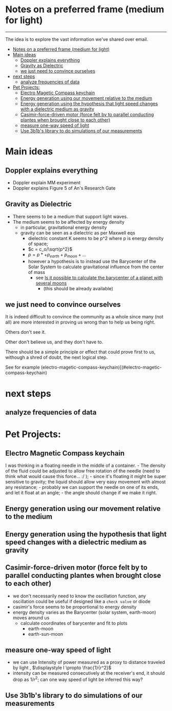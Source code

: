 # Notes on a preferred frame (medium for light)
------------------------------------

The idea is to explore the vast information we've shared over email.

- [Notes on a preferred frame (medium for light)](#notes-on-a-preferred-frame-medium-for-light)
- [Main ideas](#main-ideas)
  - [Doppler explains everything](#doppler-explains-everything)
  - [Gravity as Dielectric](#gravity-as-dielectric)
  - [we just need to convince ourselves](#we-just-need-to-convince-ourselves)
- [next steps](#next-steps)
  - [analyze frequencies of data](#analyze-frequencies-of-data)
- [Pet Projects:](#pet-projects)
  - [Electro Magetic Compass keychain](#electro-magetic-compass-keychain)
  - [Energy generation using our movement relative to the medium](#energy-generation-using-our-movement-relative-to-the-medium)
  - [Energy generation using the hypothesis that light speed changes with a dielectric medium as gravity](#energy-generation-using-the-hypothesis-that-light-speed-changes-with-a-dielectric-medium-as-gravity)
  - [Casimir-force-driven motor (force felt by to parallel conducting plantes when brought close to each other)](#casimir-force-driven-motor-force-felt-by-to-parallel-conducting-plantes-when-brought-close-to-each-other)
  - [measure one-way speed of light](#measure-one-way-speed-of-light)
  - [Use 3b1b's library to do simulations of our measurements](#use-3b1bs-library-to-do-simulations-of-our-measurements)



# Main ideas
## Doppler explains everything
* Doppler explain MM experiment
* Doppler explains Figure 5 of An's Research Gate

## Gravity as Dielectric
* There seems to be a medium that support light waves.
* The medium seems to be affected by energy density
  * in particular, gravitational energy density
  * gravity can be seen as a dielectric as per Maxwell eqs
    * dielectric constant K seems to be p^2 where p is energy density of space;
    * $c = c_o/\sqrt{p^2}$
    * $p = p* + p_{earth} + p_{moon} + ...$
    * however a hypothesis is to instead use the Barycenter of the Solar System to calculate gravitational influence from the center of mass
      * see [Is it possible to calculate the barycenter of a planet with several moons](https://qr.ae/ps6SQe)
        * (this should be already available)

## we just need to convince ourselves
It is indeed difficult to convince the community as a whole since many (not all) are more interested in proving us wrong than to help us being right.

Others don't see it.

Other don't believe us, and they don't have to.

There should be a simple principle or effect that could prove first to us, withough a shred of doubt, the next logical step.

See for example (electro-magetic-compass-keychain)[(#electro-magetic-compass-keychain)

# next steps

## analyze frequencies of data

# Pet Projects:

## Electro Magnetic Compass keychain
I was thinking in a floating needle in the middle of a container.
    - The density of the fluid could be adjusted to allow free rotation of the needle (need to think what would cause this force... :/ );
    - since it's floating it might be super sensitive to gravity; the liquid should allow very easy movement with almost any resistance;
    - probably we can support the needle on one of its ends, and let it float at an angle;
    - the angle should change if we make it right.

## Energy generation using our movement relative to the medium

## Energy generation using the hypothesis that light speed changes with a dielectric medium as gravity

## Casimir-force-driven motor (force felt by to parallel conducting plantes when brought close to each other)
* we don't necessarily need to know the oscillation function, any oscillation could be useful if designed like a `check valve` or diode
* casimir's force seems to be proportional to energy density
* energy density varies as the Barycenter (solar system, earth-moon) moves around us
  * calculate coordinates of barycenter and fit to plots
    * earth-moon
    * earth-sun-moon

## measure one-way speed of light
* we can use Intensity of power measured as a proxy to distance traveled by light , $\displaystyle I \propto \frac{1}{r^2}$
* intensity can be measured consecutively at the receiver's end, it should drop as $1/r^2$; can one way speed of light be inferred this way?

## Use 3b1b's library to do simulations of our measurements
